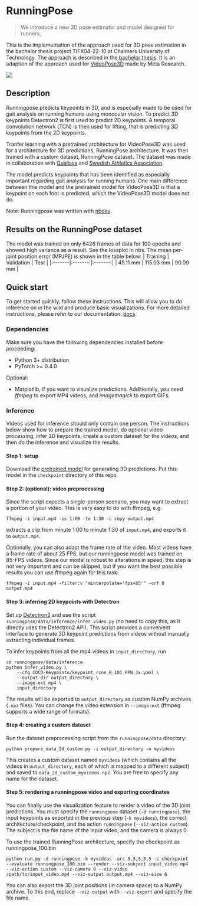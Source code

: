 # RunningPose
> We introduce a new 3D pose estimator and model designed for runners. 


This is the implementation of the approach used for 3D pose estimation in the bachelor thesis project TIFX04-22-10 at Chalmers University of Technology. The approach is described in the [bachelor thesis](https://drive.google.com/file/d/1FGJZwcN7_oU1l5wtiZIYw_D0PJNm3iXg/view?usp=sharing). It is an adaption of the approach used for [VideoPose3D](https://github.com/facebookresearch/VideoPose3D) made by Meta Research.

![](nbs/runner3.gif)

## Description
Runningpose predicts keypoints in 3D, and is especially made to be used for gait analysis on running humans using monocular vision. To predict 3D keypoints Detectron2 is first used to predict 2D keypoints. A temporal convolution network (TCN) is then used for lifting, that is predicting 3D keypoints from the 2D keypoints.

Tranfer learning with a pretrained architecture for VideoPose3D was used for a architecture for 3D predictions, RunningPose architecture. It was then trained with a custom dataset, RunningPose dataset. The dataset was made in collaboration with [Qualisys](https://www.qualisys.com) and [Swedish Athletics Association](https://www.friidrott.se).

The model predicts keypoints that has been identified as especially important regarding gait analysis for running humans. One main difference between this model and the pretrained model for VideoPose3D is that a keypoint on each foot is predicted, which the VideoPose3D model does not do.

Note: Runningpose was written with [nbdev](https://nbdev.fast.ai/).

## Results on the RunningPose dataset
The model was trained on only 6426 frames of data for 100 epochs and showed high variance as a result. See the lossplot in nbs. 
The mean per-joint position error (MPJPE) is shown in the table below: 
| Training | Validation | Test |
|:-------|:-------:|:-------:|
| 45.11 mm | 115.03 mm | 90.09 mm |

## Quick start
To get started quickly, follow these instructions. This will allow you to do inference on in the wild and produce basic visualizations.
For more detailed instructions, please refer to our documentation: [docs](tifx04-22-10.github.io/runningpose/).

### Dependencies
Make sure you have the following dependencies installed before proceeding:
- Python 3+ distribution
- PyTorch >= 0.4.0

Optional:
- Matplotlib, if you want to visualize predictions. Additionally, you need *ffmpeg* to export MP4 videos, and *imagemagick* to export GIFs.

### Inference
Videos used for inference should only contain one person. The instructions below show how to prepare the trained model, do optional video processing, infer 2D keypoints, create a custom dataset for the videos, and then do the inference and visualize the results.

#### Step 1: setup
Download the [pretrained model](https://drive.google.com/file/d/1bEPUXcjW7u7oMbeXkLBsnLoDMlnRIt8i/view?usp=sharing) for generating 3D predictions. Put this model in the `checkpoint` directory of this repo.


#### Step 2: (optional): video preprocessing
Since the script expects a single-person scenario, you may want to extract a portion of your video. This is very easy to do with ffmpeg, e.g.
```
ffmpeg -i input.mp4 -ss 1:00 -to 1:30 -c copy output.mp4
```
extracts a clip from minute 1:00 to minute 1:30 of `input.mp4`, and exports it to `output.mp4`.

Optionally, you can also adapt the frame rate of the video. Most videos have a frame rate of about 25 FPS, but our runningpose model was trained on 85-FPS videos. Since our model is robust to alterations in speed, this step is not very important and can be skipped, but if you want the best possible results you can use ffmpeg again for this task:
```
ffmpeg -i input.mp4 -filter:v "minterpolate='fps=85'" -crf 0 output.mp4
```

#### Step 3: inferring 2D keypoints with Detectron
Set up [Detectron2](https://github.com/facebookresearch/detectron2) and use the script `runningpose/data/inference/infer_video.py` (no need to copy this, as it directly uses the Detectron2 API). This script provides a convenient interface to generate 2D keypoint predictions from videos without manually extracting individual frames.

To infer keypoints from all the mp4 videos in `input_directory`, run
```
cd runningpose/data/inference
python infer_video.py \
    --cfg COCO-Keypoints/keypoint_rcnn_R_101_FPN_3x.yaml \
    --output-dir output_directory \
    --image-ext mp4 \
    input_directory
```
The results will be exported to `output_directory` as custom NumPy archives (`.npz` files). You can change the video extension in `--image-ext` (ffmpeg supports a wide range of formats).


#### Step 4: creating a custom dataset
Run the dataset preprocessing script from the `runningpose/data` directory:
```
python prepare_data_2d_custom.py -i output_directory -o myvideos
```
This creates a custom dataset named `myvideos` (which contains all the videos in `output_directory`, each of which is mapped to a different subject) and saved to `data_2d_custom_myvideos.npz`. You are free to specify any name for the dataset.


#### Step 5: rendering a runningpose video and exporting coordinates
You can finally use the visualization feature to render a video of the 3D joint predictions. You must specify the `runningpose` dataset (`-d runningpose`), the input keypoints as exported in the previous step (`-k myvideos`), the correct architecture/checkpoint, and the action `runningpose` (`--viz-action custom`). The subject is the file name of the input video, and the camera is always 0.

To use the trained RunningPose architecture, specify the checkpoint as runningpose_100.bin

```
python run.py -d runningpose -k myvideos -arc 3,3,3,3,3 -c checkpoint --evaluate runningpose_100.bin --render --viz-subject input_video.mp4 --viz-action custom --viz-camera 0 --viz-video /path/to/input_video.mp4 --viz-output output.mp4 --viz-size 6
```

You can also export the 3D joint positions (in camera space) to a NumPy archive. To this end, replace `--viz-output` with `--viz-export` and specify the file name.

